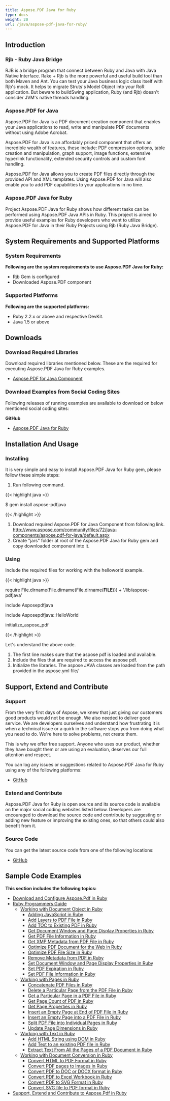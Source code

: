 ```yaml
---
title: Aspose.PDF Java for Ruby
type: docs
weight: 20
url: /java/aspose-pdf-java-for-ruby/
---
```


## **Introduction**
### **Rjb - Ruby Java Bridge**
RJB is a bridge program that connect between Ruby and Java with Java Native Interface. Rake + Rjb is the more powerful and useful build tool than both Maven and Ant. You can test your Java business logic class itself with Rjb's mock. It helps to migrate Struts's Model Object into your RoR application. But beware to buildSwing application, Ruby (and Rjb) doesn't consider JVM's native threads handling.
### **Aspose.PDF for Java**
Aspose.PDF for Java is a PDF document creation component that enables your Java applications to read, write and manipulate PDF documents without using Adobe Acrobat.

Aspose.PDF for Java is an affordably priced component that offers an incredible wealth of features, these include: PDF compression options, table creation and manipulation, graph support, image functions, extensive hyperlink functionality, extended security controls and custom font handling.

Aspose.PDF for Java allows you to create PDF files directly through the provided API and XML templates. Using Aspose.PDF for Java will also enable you to add PDF capabilities to your applications in no time.
### **Aspose.PDF Java for Ruby**
Project Aspose.PDF Java for Ruby shows how different tasks can be performed using Aspose.PDF Java APIs in Ruby. This project is aimed to provide useful examples for Ruby developers who want to utilize Aspose.PDF for Java in their Ruby Projects using Rjb (Ruby Java Bridge).
## **System Requirements and Supported Platforms**
### **System Requirements**
**Following are the system requirements to use Aspose.PDF Java for Ruby:**

- Rjb Gem is configured
- Downloaded Aspose.PDF component
### **Supported Platforms**
**Following are the supported platforms:**

- Ruby 2.2.x or above and respective DevKit.
- Java 1.5 or above
 
## **Downloads**
### **Download Required Libraries**
Download required libraries mentioned below. These are the required for executing Aspose.PDF Java for Ruby examples.

- [Aspose.PDF for Java Component](https://repository.aspose.com/webapp/#/artifacts/browse/tree/General/repo/com/aspose/aspose-pdf)
### **Download Examples from Social Coding Sites**
Following releases of running examples are available to download on below mentioned social coding sites:

**GitHub**

- [Aspose.PDF Java for Ruby](https://github.com/aspose-pdf/Aspose.PDF-for-Java/tree/master/Plugins/Aspose_Pdf_Java_for_Ruby)
## **Installation And Usage**
### **Installing**
It is very simple and easy to install Aspose.PDF Java for Ruby gem, please follow these simple steps:

1. Run following command.

{{< highlight java >}}

 $ gem install aspose-pdfjava

{{< /highlight >}}

1. Download required Aspose.PDF for Java Component from following link.
   <http://www.aspose.com/community/files/72/java-components/aspose.pdf-for-java/default.aspx>
1. Create "jars" folder at root of the Aspose.PDF Java for Ruby gem and copy downloaded component into it.
### **Using**
Include the required files for working with the helloworld example.

{{< highlight java >}}

 require File.dirname(File.dirname(File.dirname(__FILE__))) + '/lib/aspose-pdfjava'

include Asposepdfjava

include Asposepdfjava::HelloWorld

initialize_aspose_pdf

{{< /highlight >}}

Let's understand the above code.

1. The first line makes sure that the aspose pdf is loaded and available.
1. Include the files that are required to access the aspose pdf.
1. Initialize the libraries. The aspose JAVA classes are loaded from the path provided in the aspose.yml file/
## **Support, Extend and Contribute**
### **Support**
From the very first days of Aspose, we knew that just giving our customers good products would not be enough. We also needed to deliver good service. We are developers ourselves and understand how frustrating it is when a technical issue or a quirk in the software stops you from doing what you need to do. We're here to solve problems, not create them.

This is why we offer free support. Anyone who uses our product, whether they have bought them or are using an evaluation, deserves our full attention and respect.

You can log any issues or suggestions related to Aspose.PDF Java for Ruby using any of the following platforms:

- [GitHub](https://github.com/aspose-pdf/Aspose.PDF-for-Java/issues)
### **Extend and Contribute**
Aspose.PDF Java for Ruby is open source and its source code is available on the major social coding websites listed below. Developers are encouraged to download the source code and contribute by suggesting or adding new feature or improving the existing ones, so that others could also benefit from it.
### **Source Code**
You can get the latest source code from one of the following locations:

- [GitHub](https://github.com/aspose-pdf/Aspose.PDF-for-Java/tree/master/Plugins/Aspose_Pdf_Java_for_Ruby)
## **Sample Code Examples**
**This section includes the following topics:**

- [Download and Configure Aspose.Pdf in Ruby](/pdf/java/download-and-configure-aspose-pdf-in-ruby-html/)
- [Ruby Programmers Guide](/pdf/java/ruby-programmers-guide-html/)
  - [Working with Document Object in Ruby](/pdf/java/working-with-document-object-in-ruby-html/)
    - [Adding JavaScript in Ruby](/pdf/java/adding-javascript-in-ruby-html/)
    - [Add Layers to PDF File in Ruby](/pdf/java/add-layers-to-pdf-file-in-ruby-html/)
    - [Add TOC to Existing PDF in Ruby](/pdf/java/add-toc-to-existing-pdf-in-ruby-html/)
    - [Get Document Window and Page Display Properties in Ruby](/pdf/java/get-document-window-and-page-display-properties-in-ruby-html/)
    - [Get PDF File Information in Ruby](/pdf/java/get-pdf-file-information-in-ruby-html/)
    - [Get XMP Metadata from PDF File in Ruby](/pdf/java/get-xmp-metadata-from-pdf-file-in-ruby-html/)
    - [Optimize PDF Document for the Web in Ruby](/pdf/java/optimize-pdf-document-for-the-web-in-ruby-html/)
    - [Optimize PDF File Size in Ruby](/pdf/java/optimize-pdf-file-size-in-ruby-html/)
    - [Remove Metadata from PDF in Ruby](/pdf/java/remove-metadata-from-pdf-in-ruby-html/)
    - [Set Document Window and Page Display Properties in Ruby](/pdf/java/set-document-window-and-page-display-properties-in-ruby-html/)
    - [Set PDF Expiration in Ruby](/pdf/java/set-pdf-expiration-in-ruby-html/)
    - [Set PDF File Information in Ruby](/pdf/java/set-pdf-file-information-in-ruby-html/)
  - [Working with Pages in Ruby](/pdf/java/working-with-pages-in-ruby-html/)
    - [Concatenate PDF Files in Ruby](/pdf/java/concatenate-pdf-files-in-ruby-html/)
    - [Delete a Particular Page from the PDF File in Ruby](/pdf/java/delete-a-particular-page-from-the-pdf-file-in-ruby-html/)
    - [Get a Particular Page in a PDF File in Ruby](/pdf/java/get-a-particular-page-in-a-pdf-file-in-ruby-html/)
    - [Get Page Count of PDF in Ruby](/pdf/java/get-page-count-of-pdf-in-ruby-html/)
    - [Get Page Properties in Ruby](/pdf/java/get-page-properties-in-ruby-html/)
    - [Insert an Empty Page at End of PDF File in Ruby](/pdf/java/insert-an-empty-page-at-end-of-pdf-file-in-ruby-html/)
    - [Insert an Empty Page into a PDF File in Ruby](/pdf/java/insert-an-empty-page-into-a-pdf-file-in-ruby-html/)
    - [Split PDF File into Individual Pages in Ruby](/pdf/java/split-pdf-file-into-individual-pages-in-ruby-html/)
    - [Update Page Dimensions in Ruby](/pdf/java/update-page-dimensions-in-ruby-html/)
  - [Working with Text in Ruby](/pdf/java/working-with-text-in-ruby-html/)
    - [Add HTML String using DOM in Ruby](/pdf/java/add-html-string-using-dom-in-ruby-html/)
    - [Add Text to an existing PDF file in Ruby](/pdf/java/add-text-to-an-existing-pdf-file-in-ruby-html/)
    - [Extract Text From All the Pages of a PDF Document in Ruby](/pdf/java/extract-text-from-all-the-pages-of-a-pdf-document-in-ruby-html/)
  - [Working with Document Conversion in Ruby](/pdf/java/working-with-document-conversion-in-ruby-html/)
    - [Convert HTML to PDF Format in Ruby](/pdf/java/convert-html-to-pdf-format-in-ruby-html/)
    - [Convert PDF pages to Images in Ruby](/pdf/java/convert-pdf-pages-to-images-in-ruby-html/)
    - [Convert PDF to DOC or DOCX format in Ruby](/pdf/java/convert-pdf-to-doc-or-docx-format-in-ruby-html/)
    - [Convert PDF to Excel Workbook in Ruby](/pdf/java/convert-pdf-to-excel-workbook-in-ruby-html/)
    - [Convert PDF to SVG Format in Ruby](/pdf/java/convert-pdf-to-svg-format-in-ruby-html/)
    - [Convert SVG file to PDF format in Ruby](/pdf/java/convert-svg-file-to-pdf-format-in-ruby-html/)
- [Support, Extend and Contribute to Aspose.Pdf in Ruby](/pdf/java/support-2c-extend-and-contribute-to-aspose-pdf-in-ruby-html/)
